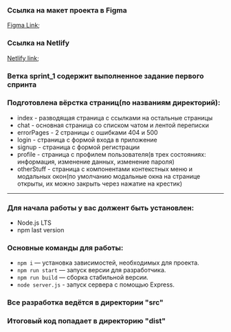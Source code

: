 ### Ссылка на макет проекта в Figma
[Figma Link](https://www.figma.com/file/NxyJYwvAeJ0tmIFHNY0yi0/Chat_external_link-(Copy)?node-id=0%3A1);

### Ссылка на Netlify
[Netlify link](https://jazzy-hamster-a0cfdf.netlify.app/);

### Ветка sprint_1 содержит выполненное задание первого спринта

### Подготовлена вёрстка страниц(по названиям директорий):
- index - разводящая страница с ссылками на остальные страницы
- chat - основная страница со списком чатом и лентой переписки
- errorPages - 2 страницы с ошибками 404 и 500
- login - страница с формой входа в приложение
- signup - страница с формой регистрации
- profile - страница с профилем пользователя(в трех состояниях: информация, изменение данных, изменение пароля)
- otherStuff - страница с компонентами контекстных меню и модальных окон(по умолчанию модальные окна на странице открыты,
их можно закрыть через нажатие на крестик)
---

### Для начала работы у вас должент быть установлен:

- Node.js LTS
- npm last version

### Основные команды для работы:

- `npm i` — установка зависимостей, необходимых для проекта.
- `npm run start` — запуск версии для разработчика.
- `npm run build` — сборка стабильной версии.
- `node server.js` - запуск сервера с помощью Express.

### Все разработка ведётся в директории "src"
### Итоговый код попадает в директорию "dist"